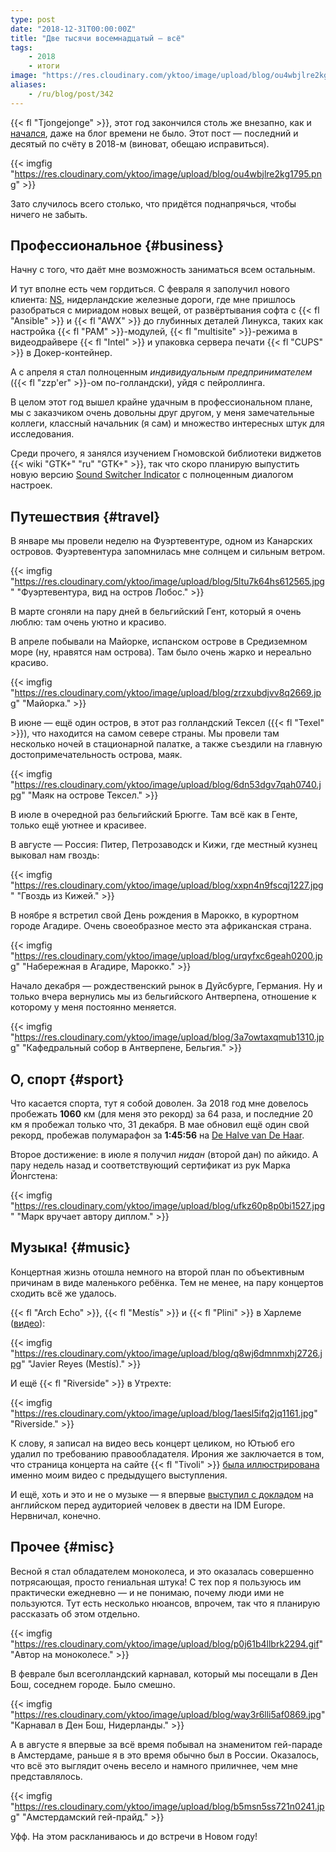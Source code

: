 ```yaml
---
type: post
date: "2018-12-31T00:00:00Z"
title: "Две тысячи восемнадцатый — всё"
tags:
    - 2018
    - итоги
image: "https://res.cloudinary.com/yktoo/image/upload/blog/ou4wbjlre2kg1795.png"
aliases:
    - /ru/blog/post/342
---
```


{{< fl "Tjongejonge" >}}, этот год закончился столь же внезапно, как и [начался](0332), даже на блог времени не было. Этот пост — последний и десятый по счёту в 2018-м (виноват, обещаю исправиться).

{{< imgfig "https://res.cloudinary.com/yktoo/image/upload/blog/ou4wbjlre2kg1795.png" >}}

Зато случилось всего столько, что придётся поднапрячься, чтобы ничего не забыть.

<!--more-->

## Профессиональное {#business}

Начну с того, что даёт мне возможность заниматься всем остальным.

И тут вполне есть чем гордиться. С февраля я заполучил нового клиента: [NS](https://www.ns.nl/), нидерландские железные дороги, где мне пришлось разобраться с мириадом новых вещей, от развёртывания софта с {{< fl "Ansible" >}} и {{< fl "AWX" >}} до глубинных деталей Линукса, таких как настройка {{< fl "PAM" >}}-модулей, {{< fl "multisite" >}}-режима в видеодрайвере {{< fl "Intel" >}} и упаковка сервера печати {{< fl "CUPS" >}} в Докер-контейнер.

А с апреля я стал полноценным *индивидуальным предпринимателем* ({{< fl "zzp'er" >}}-ом по-голландски), уйдя с пейроллинга.

В целом этот год вышел крайне удачным в профессиональном плане, мы с заказчиком очень довольны друг другом, у меня замечательные коллеги, классный начальник (я сам) и множество интересных штук для исследования.

Среди прочего, я занялся изучением Гномовской библиотеки виджетов {{< wiki "GTK+" "ru" "GTK+" >}}, так что скоро планирую выпустить новую версию [Sound Switcher Indicator](/software/sound-switcher-indicator) с полноценным диалогом настроек.

## Путешествия {#travel}

В январе мы провели неделю на Фуэртевентуре, одном из Канарских островов. Фуэртевентура запомнилась мне солнцем и сильным ветром.

{{< imgfig "https://res.cloudinary.com/yktoo/image/upload/blog/5ltu7k64hs612565.jpg" "Фуэртевентура, вид на остров Лобос." >}}

В марте сгоняли на пару дней в бельгийский Гент, который я очень люблю: там очень уютно и красиво.

В апреле побывали на Майорке, испанском острове в Средиземном море (ну, нравятся нам острова). Там было очень жарко и нереально красиво.

{{< imgfig "https://res.cloudinary.com/yktoo/image/upload/blog/zrzxubdjvv8q2669.jpg" "Майорка." >}}

В июне — ещё один остров, в этот раз голландский Тексел ({{< fl "Texel" >}}), что находится на самом севере страны. Мы провели там несколько ночей в стационарной палатке, а также съездили на главную достопримечательность острова, маяк.

{{< imgfig "https://res.cloudinary.com/yktoo/image/upload/blog/6dn53dgv7qah0740.jpg" "Маяк на острове Тексел." >}}

В июле в очередной раз бельгийский Брюгге. Там всё как в Генте, только ещё уютнее и красивее.

В августе — Россия: Питер, Петрозаводск и Кижи, где местный кузнец выковал нам гвоздь:

{{< imgfig "https://res.cloudinary.com/yktoo/image/upload/blog/xxpn4n9fscqj1227.jpg" "Гвоздь из Кижей." >}}

В ноябре я встретил свой День рождения в Марокко, в курортном городе Агадире. Очень своеобразное место эта африканская страна.

{{< imgfig "https://res.cloudinary.com/yktoo/image/upload/blog/urqyfxc6geah0200.jpg" "Набережная в Агадире, Марокко." >}}

Начало декабря — рождественский рынок в Дуйсбурге, Германия. Ну и только вчера вернулись мы из бельгийского Антверпена, отношение к которому у меня постоянно меняется.

{{< imgfig "https://res.cloudinary.com/yktoo/image/upload/blog/3a7owtaxqmub1310.jpg" "Кафедральный собор в Антверпене, Бельгия." >}}

## О, спорт {#sport}

Что касается спорта, тут я собой доволен. За 2018 год мне довелось пробежать **1060** км (для меня это рекорд) за 64 раза, и последние 20 км я пробежал только что, 31 декабря. В мае обновил ещё один свой рекорд, пробежав полумарафон за **1:45:56** на [De Halve van De Haar](0335).

Второе достижение: в июле я получил *нидан* (второй дан) по айкидо. А пару недель назад и соответствующий сертификат из рук Марка Йонгстена:

{{< imgfig "https://res.cloudinary.com/yktoo/image/upload/blog/ufkz60p8p0bi1527.jpg" "Марк вручает автору диплом." >}}

## Музыка! {#music}

Концертная жизнь отошла немного на второй план по объективным причинам в виде маленького ребёнка. Тем не менее, на пару концертов сходить всё же удалось.

{{< fl "Arch Echo" >}}, {{< fl "Mestís" >}} и {{< fl "Plini" >}} в Харлеме ([видео](/videoevents/vevt0048)):

{{< imgfig "https://res.cloudinary.com/yktoo/image/upload/blog/q8wj6dmnmxhj2726.jpg" "Javier Reyes (Mestís)." >}}

И ещё {{< fl "Riverside" >}} в Утрехте:

{{< imgfig "https://res.cloudinary.com/yktoo/image/upload/blog/1aesl5ifq2jq1161.jpg" "Riverside." >}}

К слову, я записал на видео весь концерт целиком, но Ютьюб его удалил по требованию правообладателя. Ирония же заключается в том, что страница концерта на сайте {{< fl "Tivoli" >}} [была иллюстрирована](0341) именно моим видео с предыдущего выступления.

И ещё, хоть и это и не о музыке — я впервые [выступил с докладом](0340) на английском перед аудиторией человек в двести на IDM Europe. Нервничал, конечно.

## Прочее {#misc}

Весной я стал обладателем моноколеса, и это оказалась совершенно потрясающая, просто гениальная штука! С тех пор я пользуюсь им практически ежедневно — и не понимаю, почему люди ими не пользуются. Тут есть несколько нюансов, впрочем, так что я планирую рассказать об этом отдельно.

{{< imgfig "https://res.cloudinary.com/yktoo/image/upload/blog/p0j61b4llbrk2294.gif" "Автор на моноколесе." >}}

В феврале был всеголландский карнавал, который мы посещали в Ден Бош, соседнем городе. Было смешно.

{{< imgfig "https://res.cloudinary.com/yktoo/image/upload/blog/way3r6lli5af0869.jpg" "Карнавал в Ден Бош, Нидерланды." >}}

А в августе я впервые за всё время побывал на знаменитом гей-параде в Амстердаме, раньше я в это время обычно был в России. Оказалось, что всё это выглядит очень весело и намного приличнее, чем мне представлялось.

{{< imgfig "https://res.cloudinary.com/yktoo/image/upload/blog/b5msn5ss721n0241.jpg" "Амстердамский гей-прайд." >}}

Уфф. На этом раскланиваюсь и до встречи в Новом году!
